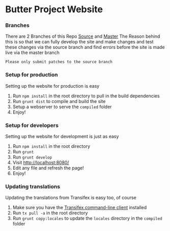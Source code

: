 Butter Project Website
======================

### Branches
There are 2 Branches of this Repo [Source](https://github.com/butterproject/butterproject.github.io/tree/source) and [Master](https://github.com/butterproject/butterproject.github.io/tree/master)
The Reason behind this is so that we can fully develop the site and make changes and test these changes via the source branch and find errors before the site is made live via the master branch

`Please only submit patches to the source branch`

### Setup for production
Setting up the website for production is easy
  1. Run `npm install` in the root directory to pull in the build dependencies
  2. Run `grunt dist` to compile and build the site
  3. Setup a webserver to serve the `compiled` folder
  4. Enjoy!

### Setup for developers
Setting up the website for development is just as easy
  1. Run `npm install` in the root directory
  2. Run `grunt`
  3. Run `grunt develop` 
  4. Visit [http://localhost:8080/](http://localhost:8080/) 
  5. Edit any file and refresh the page!
  6. Enjoy!

### Updating translations
Updating the translations from Transifex is easy too, of course
  1. Make sure you have the [Transifex command-line client](https://github.com/transifex/transifex-client) installed
  2. Run `tx pull -a` in the root directory
  3. Run `grunt copy:locales` to update the `locales` directory in the `compiled` folder
